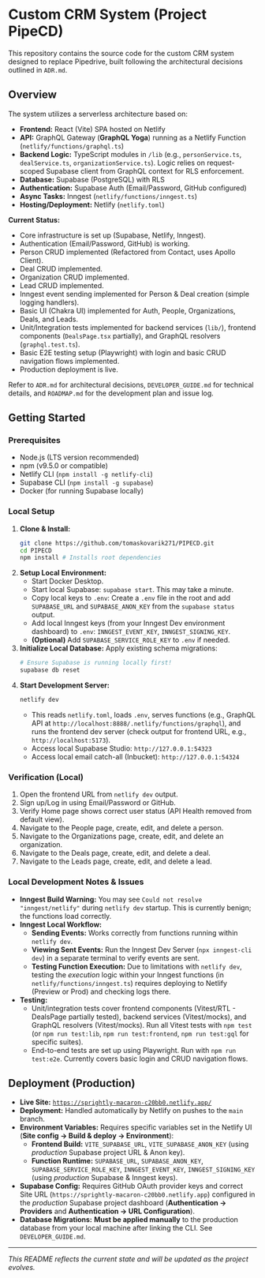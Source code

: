 # Custom CRM System (Project PipeCD)

This repository contains the source code for the custom CRM system designed to replace Pipedrive, built following the architectural decisions outlined in `ADR.md`.

## Overview

The system utilizes a serverless architecture based on:

*   **Frontend:** React (Vite) SPA hosted on Netlify
*   **API:** GraphQL Gateway (**GraphQL Yoga**) running as a Netlify Function (`netlify/functions/graphql.ts`)
*   **Backend Logic:** TypeScript modules in `/lib` (e.g., `personService.ts`, `dealService.ts`, `organizationService.ts`). Logic relies on request-scoped Supabase client from GraphQL context for RLS enforcement.
*   **Database:** Supabase (PostgreSQL) with RLS
*   **Authentication:** Supabase Auth (Email/Password, GitHub configured)
*   **Async Tasks:** Inngest (`netlify/functions/inngest.ts`)
*   **Hosting/Deployment:** Netlify (`netlify.toml`)

**Current Status:**
*   Core infrastructure is set up (Supabase, Netlify, Inngest).
*   Authentication (Email/Password, GitHub) is working.
*   Person CRUD implemented (Refactored from Contact, uses Apollo Client).
*   Deal CRUD implemented.
*   Organization CRUD implemented.
*   Lead CRUD implemented.
*   Inngest event sending implemented for Person & Deal creation (simple logging handlers).
*   Basic UI (Chakra UI) implemented for Auth, People, Organizations, Deals, and Leads.
*   Unit/Integration tests implemented for backend services (`lib/`), frontend components (`DealsPage.tsx` partially), and GraphQL resolvers (`graphql.test.ts`).
*   Basic E2E testing setup (Playwright) with login and basic CRUD navigation flows implemented.
*   Production deployment is live.

Refer to `ADR.md` for architectural decisions, `DEVELOPER_GUIDE.md` for technical details, and `ROADMAP.md` for the development plan and issue log.

## Getting Started

### Prerequisites

*   Node.js (LTS version recommended)
*   npm (v9.5.0 or compatible)
*   Netlify CLI (`npm install -g netlify-cli`)
*   Supabase CLI (`npm install -g supabase`)
*   Docker (for running Supabase locally)

### Local Setup

1.  **Clone & Install:**
    ```bash
    git clone https://github.com/tomaskovarik271/PIPECD.git
    cd PIPECD
    npm install # Installs root dependencies
    ```
2.  **Setup Local Environment:**
    *   Start Docker Desktop.
    *   Start local Supabase: `supabase start`. This may take a minute.
    *   Copy local keys to `.env`: Create a `.env` file in the root and add `SUPABASE_URL` and `SUPABASE_ANON_KEY` from the `supabase status` output.
    *   Add local Inngest keys (from your Inngest Dev environment dashboard) to `.env`: `INNGEST_EVENT_KEY`, `INNGEST_SIGNING_KEY`.
    *   **(Optional)** Add `SUPABASE_SERVICE_ROLE_KEY` to `.env` if needed.
3.  **Initialize Local Database:** Apply existing schema migrations:
    ```bash
    # Ensure Supabase is running locally first!
    supabase db reset 
    ```
4.  **Start Development Server:**
    ```bash
    netlify dev
    ```
    *   This reads `netlify.toml`, loads `.env`, serves functions (e.g., GraphQL API at `http://localhost:8888/.netlify/functions/graphql`), and runs the frontend dev server (check output for frontend URL, e.g., `http://localhost:5173`).
    *   Access local Supabase Studio: `http://127.0.0.1:54323`
    *   Access local email catch-all (Inbucket): `http://127.0.0.1:54324`

### Verification (Local)

1.  Open the frontend URL from `netlify dev` output.
2.  Sign up/Log in using Email/Password or GitHub.
3.  Verify Home page shows correct user status (API Health removed from default view).
4.  Navigate to the People page, create, edit, and delete a person.
5.  Navigate to the Organizations page, create, edit, and delete an organization.
6.  Navigate to the Deals page, create, edit, and delete a deal.
7.  Navigate to the Leads page, create, edit, and delete a lead.

### Local Development Notes & Issues

*   **Inngest Build Warning:** You may see `Could not resolve "inngest/netlify"` during `netlify dev` startup. This is currently benign; the functions load correctly.
*   **Inngest Local Workflow:** 
    *   **Sending Events:** Works correctly from functions running within `netlify dev`.
    *   **Viewing Sent Events:** Run the Inngest Dev Server (`npx inngest-cli dev`) in a separate terminal to verify events are sent.
    *   **Testing Function Execution:** Due to limitations with `netlify dev`, testing the *execution* logic within your Inngest functions (in `netlify/functions/inngest.ts`) requires deploying to Netlify (Preview or Prod) and checking logs there.
*   **Testing:** 
    *   Unit/integration tests cover frontend components (Vitest/RTL - DealsPage partially tested), backend services (Vitest/mocks), and GraphQL resolvers (Vitest/mocks). Run all Vitest tests with `npm test` (or `npm run test:lib`, `npm run test:frontend`, `npm run test:gql` for specific suites).
    *   End-to-end tests are set up using Playwright. Run with `npm run test:e2e`. Currently covers basic login and CRUD navigation flows.

## Deployment (Production)

*   **Live Site:** [`https://sprightly-macaron-c20bb0.netlify.app/`](https://sprightly-macaron-c20bb0.netlify.app/)
*   **Deployment:** Handled automatically by Netlify on pushes to the `main` branch.
*   **Environment Variables:** Requires specific variables set in the Netlify UI (**Site config -> Build & deploy -> Environment**):
    *   **Frontend Build:** `VITE_SUPABASE_URL`, `VITE_SUPABASE_ANON_KEY` (using *production* Supabase project URL & Anon key).
    *   **Function Runtime:** `SUPABASE_URL`, `SUPABASE_ANON_KEY`, `SUPABASE_SERVICE_ROLE_KEY`, `INNGEST_EVENT_KEY`, `INNGEST_SIGNING_KEY` (using *production* Supabase & Inngest keys).
*   **Supabase Config:** Requires GitHub OAuth provider keys and correct Site URL (`https://sprightly-macaron-c20bb0.netlify.app`) configured in the *production* Supabase project dashboard (**Authentication -> Providers** and **Authentication -> URL Configuration**).
*   **Database Migrations:** **Must be applied manually** to the production database from your local machine after linking the CLI. See `DEVELOPER_GUIDE.md`.

---
*This README reflects the current state and will be updated as the project evolves.* 
